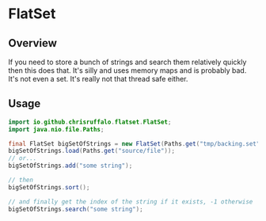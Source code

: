 # FlatSet

## Overview
If you need to store a bunch of strings and search them relatively quickly
then this does that. It's silly and uses memory maps and is probably bad. 
It's not even a set. It's really not that thread safe either.

## Usage

```java
import io.github.chrisruffalo.flatset.FlatSet;
import java.nio.file.Paths;

final FlatSet bigSetOfStrings = new FlatSet(Paths.get("tmp/backing.set"));
bigSetOfStrings.load(Paths.get("source/file"));
// or...
bigSetOfStrings.add("some string");

// then
bigSetOfStrings.sort();

// and finally get the index of the string if it exists, -1 otherwise
bigSetOfStrings.search("some string");
```